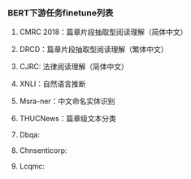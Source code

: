 ### BERT下游任务finetune列表



1. CMRC 2018：篇章片段抽取型阅读理解（简体中文）

2. DRCD：篇章片段抽取型阅读理解（繁体中文）

3. CJRC: 法律阅读理解（简体中文）

4. XNLI：自然语言推断

5. Msra-ner：中文命名实体识别

6. THUCNews：篇章级文本分类

7. Dbqa:

8. Chnsenticorp:

9. Lcqmc: